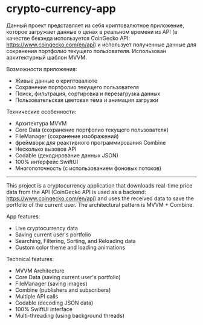# crypto-currency-app

Данный проект представляет из себя криптовалютное приложение, которое загружает данные о ценах в реальном времени из API (в качестве бекэнда используется CoinGecko API: https://www.coingecko.com/en/api)
и использует полученные данные для сохранения портфолио текущего пользователя. Использован архитектурный шаблон MVVM.

Возможности приложения:
- Живые данные о криптовалюте
- Сохранение портфолио текущего пользователя
- Поиск, фильтрация, сортировка и перезагрузка данных
- Пользовательская цветовая тема и анимация загрузки


Технические особенности:
- Архитектура MVVM
- Core Data (сохранение портфолио текущего пользователя)
- FileManager (сохранение изображений)
- фреймворк для реактивного программирования Combine
- Несколько вызовов API
- Codable (декодирование данных JSON)
- 100% интерфейс SwiftUI
- Многопоточность (с использованием фоновых потоков)

______________________________


This project is a cryptocurrency application that downloads real-time price data from the API (CoinGecko API is used as a backend: https://www.coingecko.com/en/api)
and uses the received data to save the portfolio of the current user. The architectural pattern is MVVM + Combine.

App features:
- Live cryptocurrency data
- Saving current user's portfolio
- Searching, Filtering, Sorting, and Reloading data
- Custom color theme and loading animations

Technical features:
- MVVM Architecture
- Core Data (saving current user's portfolio)
- FileManager (saving images)
- Combine (publishers and subscribers)
- Multiple API calls
- Codable (decoding JSON data)
- 100% SwiftUI interface
- Multi-threading (using background threads)
